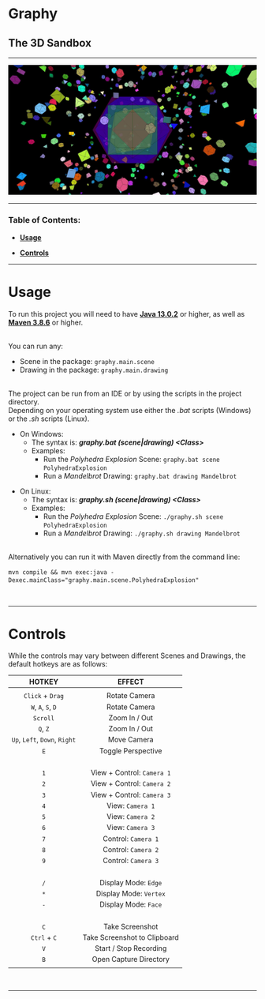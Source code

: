 
# Graphy


## The 3D Sandbox


----


![Polyhedra Explosion Demo](https://github.com/ZGorlock/Graphy/blob/master/etc/demo/PolyhedraExplosion-demo.jpg?raw=true)


----


### Table of Contents:

- [**Usage**](#usage)

+ [**Controls**](#controls)


----


# Usage

To run this project you will need to have [**Java 13.0.2**](https://jdk.java.net/archive/) or higher, as well as [**Maven 3.8.6**](https://maven.apache.org/download.cgi) or higher.

\
You can run any:

- Scene in the package: `graphy.main.scene`
- Drawing in the package: `graphy.main.drawing`

\
The project can be run from an IDE or by using the scripts in the project directory.
\
Depending on your operating system use either the _.bat_ scripts (Windows) or the _.sh_ scripts (Linux).

- On Windows:
  - The syntax is: **_graphy.bat (scene|drawing) \<Class\>_**
  - Examples:
    - Run the _Polyhedra Explosion_ Scene: `graphy.bat scene PolyhedraExplosion`
    - Run a _Mandelbrot_ Drawing: `graphy.bat drawing Mandelbrot`

+ On Linux:
  + The syntax is: **_graphy.sh (scene|drawing) \<Class\>_**
  + Examples:
    + Run the _Polyhedra Explosion_ Scene: `./graphy.sh scene PolyhedraExplosion`
    + Run a _Mandelbrot_ Drawing: `./graphy.sh drawing Mandelbrot`

\
Alternatively you can run it with Maven directly from the command line:

```shell
mvn compile && mvn exec:java -Dexec.mainClass="graphy.main.scene.PolyhedraExplosion"
```


&nbsp;

----


# Controls

While the controls may vary between different Scenes and Drawings, the default hotkeys are as follows: 

|          **HOTKEY**           |          **EFFECT**          |
|:-----------------------------:|:----------------------------:|
|                               |                              |
|       `Click` + `Drag`        |        Rotate Camera         |
|      `W`, `A`, `S`, `D`       |        Rotate Camera         |
|           `Scroll`            |        Zoom In / Out         |
|           `Q`, `Z`            |        Zoom In / Out         |
| `Up`, `Left`, `Down`, `Right` |         Move Camera          |
|              `E`              |      Toggle Perspective      |
|            &nbsp;             |            &nbsp;            |
|              `1`              |  View + Control: `Camera 1`  |
|              `2`              |  View + Control: `Camera 2`  |
|              `3`              |  View + Control: `Camera 3`  |
|              `4`              |       View: `Camera 1`       |
|              `5`              |       View: `Camera 2`       |
|              `6`              |       View: `Camera 3`       |
|              `7`              |     Control: `Camera 1`      |
|              `8`              |     Control: `Camera 2`      |
|              `9`              |     Control: `Camera 3`      |
|            &nbsp;             |            &nbsp;            |
|              `/`              |     Display Mode: `Edge`     |
|              `*`              |    Display Mode: `Vertex`    |
|              `-`              |     Display Mode: `Face`     |
|            &nbsp;             |            &nbsp;            |
|              `C`              |       Take Screenshot        |
|         `Ctrl` + `C`          | Take Screenshot to Clipboard |
|              `V`              |    Start / Stop Recording    |
|              `B`              |    Open Capture Directory    |
|                               |                              |


&nbsp;

----

